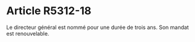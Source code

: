 # Article R5312-18

Le directeur général est nommé pour une durée de trois ans. Son mandat est renouvelable.